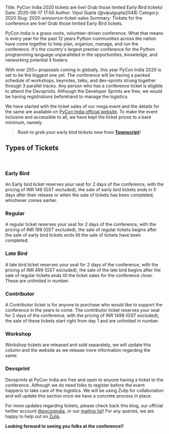 Title: PyCon India 2020 tickets are live! Grab those limited Early Bird tickets!
Date: 2020-08-17 17:00
Author: Vipul Gupta (@vipulgupta2048)
Category: 2020
Slug: 2020-announce-ticket-sales
Summary: Tickets for the conference are live! Grab those limited Early Bird tickets.

PyCon India is a grass-roots, volunteer-driven conference. What that means is every year for the past 12 years Python communities across the nation have come together to help plan, organize, manage, and run the conference. It's the country's largest premier conference for the Python programming language unparalleled in the opportunities, knowledge, and networking potential it fosters.

With over 250+ proposals coming in globally, this year PyCon India 2020 is set to be the biggest one yet. The conference will be having a packed schedule of workshops, keynotes, talks, and dev-sprints strung together through 3 parallel tracks. Any person who has a conference ticket is eligible to attend the Devsprints. Although the Developer Sprints are free, we would be having registrations beforehand to manage the logistics.

We have started with the ticket sales of our mega event and the details for the same are available on [PyCon India official website](https://in.pycon.org). To make the event inclusive and accessible to all, we have kept the ticket prices to a bare minimum, namely.

> **Rush to grab your early bird tickets now from [Townscript](https://www.townscript.com/e/pycon-india-2020)!**

## Types of Tickets
<br/>

### Early Bird

An Early bird ticket reserves your seat for 2 days of the conference, with the pricing of INR 149 (GST excluded), the sale of early bird tickets ends in 5 days after their release or when the sale of tickets has been completed, whichever comes earlier.

### Regular

A regular ticket reserves your seat for 2 days of the conference, with the pricing of INR 199 (GST excluded), the sale of regular tickets begins after the sale of early bird tickets ends till the sale of tickets have been completed.

### Late Bird

A late bird ticket reserves your seat for 2 days of the conference, with the pricing of INR 499 (GST excluded), the sale of the late bird begins after the sale of regular tickets ends till the ticket sales for the conference close. These are unlimited in number.

### Contributor

A Contributor ticket is for anyone to purchase who would like to support the conference in the years to come. The contributor ticket reserves your seat for 2 days of the conference, with the pricing of INR 1499 (GST excluded), the sale of these tickets start right from day 1 and are unlimited in number.

### Workshop

Workshop tickets are released and sold separately, we will update this column and the website as we release more information regarding the same.

### Devsprint

Devsprints at PyCon India are free and open to anyone having a ticket to the conference. Although we do need folks to register before the event happens to take care of the logistics. We will be using Zulip for collaboration and will update this section once we have a concrete process in place.


For more updates regarding tickets, please check back this blog, our official twitter account [@pyconindia](https://twitter.com/pyconindia/), or our [mailing list](https://mail.python.org/mailman/listinfo/inpycon)! For any queries, we are happy to help out on [Zulip](https://pyconindia.zulipchat.com/).


**Looking forward to seeing you folks at the conference!!**

